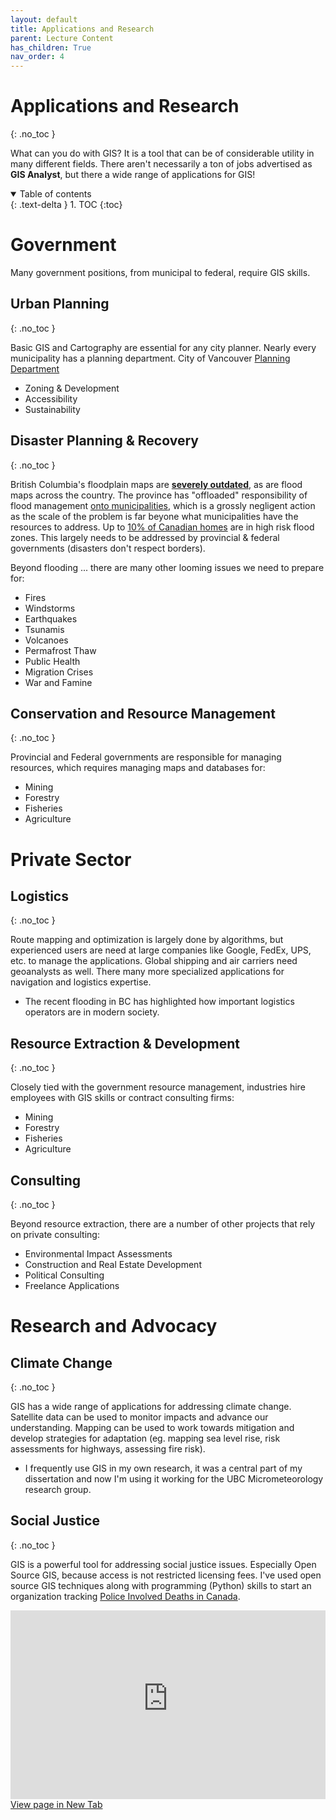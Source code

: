 ```yaml
---
layout: default
title: Applications and Research
parent: Lecture Content
has_children: True
nav_order: 4
---
```


# Applications and Research
{: .no_toc }

What can you do with GIS?  It is a tool that can be of considerable utility in many different fields.  There aren't necessarily a ton of jobs advertised as **GIS Analyst**, but there a wide range of applications for GIS!

<details open markdown="block">
  <summary>
    Table of contents
  </summary>
  {: .text-delta }
1. TOC
{:toc}
</details>
 
# Government

Many government positions, from municipal to federal, require GIS skills.

## Urban Planning
{: .no_toc }

Basic GIS and Cartography are essential for any city planner.  Nearly every municipality has a planning department.   City of Vancouver [Planning Department](https://vancouver.ca/home-property-development/planning-zoning-development.aspx) 

- Zoning & Development
- Accessibility 
- Sustainability

## Disaster Planning & Recovery
{: .no_toc }

British Columbia's floodplain maps are [**severely outdated**](https://www2.gov.bc.ca/gov/content/environment/air-land-water/water/drought-flooding-dikes-dams/integrated-flood-hazard-management/flood-hazard-land-use-management/floodplain-mapping/floodplain-maps-by-region), as are flood maps across the country.  The province has "offloaded" responsibility of flood management [onto municipalities](https://youtu.be/o6ktS3Ex4TU), which is a grossly negligent action as the scale of the problem is far beyone what municipalities have the resources to address.  Up to [10% of Canadian homes](https://www.cbc.ca/news/canada/marketplace-home-insurance-1.6262386) are in high risk flood zones.  This largely needs to be addressed by provincial & federal governments (disasters don't respect borders).

Beyond flooding ... there are many other looming issues we need to prepare for:

- Fires
- Windstorms
- Earthquakes
- Tsunamis
- Volcanoes
- Permafrost Thaw
- Public Health
- Migration Crises
- War and Famine

## Conservation and Resource Management
{: .no_toc }

Provincial and Federal governments are responsible for managing resources, which requires managing maps and databases for:

- Mining
- Forestry
- Fisheries
- Agriculture

# Private Sector

## Logistics
{: .no_toc }

Route mapping and optimization is largely done by algorithms, but experienced users are need at large companies like Google, FedEx, UPS, etc. to manage the applications.  Global shipping and air carriers need geoanalysts as well.  There many more specialized applications for navigation and logistics expertise.

- The recent flooding in BC has highlighted how important logistics operators are in modern society.

## Resource Extraction & Development
{: .no_toc }

Closely tied with the government resource management, industries hire employees with GIS skills or contract consulting firms:

- Mining
- Forestry
- Fisheries
- Agriculture

## Consulting
{: .no_toc }

Beyond resource extraction, there are a number of other projects that rely on private consulting:

- Environmental Impact Assessments
- Construction and Real Estate Development
- Political Consulting
- Freelance Applications

# Research and Advocacy

## Climate Change
{: .no_toc }

GIS has a wide range of applications for addressing climate change.  Satellite data can be used to monitor impacts and advance our understanding.  Mapping can be used to work towards mitigation and develop strategies for adaptation (eg. mapping sea level rise, risk assessments for highways, assessing fire risk).

* I frequently use GIS in my own research, it was a central part of my dissertation and now I'm using it working for the UBC Micrometeorology research group.

## Social Justice
{: .no_toc }

GIS is a powerful tool for addressing social justice issues.  Especially Open Source GIS, because access is not restricted licensing fees.  I've used open source GIS techniques along with programming (Python) skills to start an organization tracking [Police Involved Deaths in Canada](https://police-involved-deaths-ca.github.io/Data/).


<div style="overflow: hidden;
  padding-top: 60%;
  position: relative">
  <iframe src="https://police-involved-deaths-ca.github.io/Data/" title="Processes" scrolling="yes" frameborder="0"
    style="border: 0;
   height: 100%;
   left: 0;
   position: absolute;
   top: 0;
   width: 100%;">
   <p>Your browser does not support iframes.</p>
 </iframe>
</div>
<a href="https://police-involved-deaths-ca.github.io/Data/" target="_blank">View page in New Tab</a>
